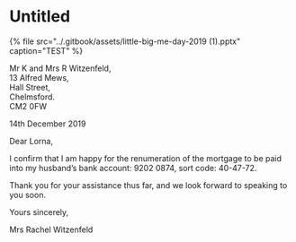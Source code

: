 # Untitled

{% file src="../.gitbook/assets/little-big-me-day-2019 \(1\).pptx" caption="TEST" %}



Mr K and Mrs R Witzenfeld,  
13 Alfred Mews,  
Hall Street,  
Chelmsford.  
CM2 0FW



14th December 2019

Dear Lorna,

I confirm that I am happy for the renumeration of the mortgage to be paid into my husband’s bank account: 9202 0874, sort code: 40-47-72.

Thank you for your assistance thus far, and we look forward to speaking to you soon.

Yours sincerely,

Mrs Rachel Witzenfeld

